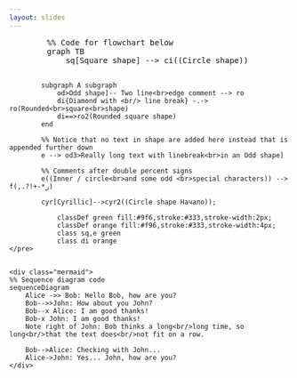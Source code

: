 ```yaml
---
layout: slides
---
```


<script type="module">
    import mermaid from 'https://cdn.jsdelivr.net/npm/mermaid@10/dist/mermaid.esm.min.mjs';
</script>

<div class="slide">
    <pre class="mermaid">
        %% Code for flowchart below
        graph TB
            sq[Square shape] --> ci((Circle shape))

            subgraph A subgraph
                od>Odd shape]-- Two line<br>edge comment --> ro
                di{Diamond with <br/> line break} -.-> ro(Rounded<br>square<br>shape)
                di==>ro2(Rounded square shape)
            end

            %% Notice that no text in shape are added here instead that is appended further down
            e --> od3>Really long text with linebreak<br>in an Odd shape]

            %% Comments after double percent signs
            e((Inner / circle<br>and some odd <br>special characters)) --> f(,.?!+-*ز)

            cyr[Cyrillic]-->cyr2((Circle shape Начало));

                classDef green fill:#9f6,stroke:#333,stroke-width:2px;
                classDef orange fill:#f96,stroke:#333,stroke-width:4px;
                class sq,e green
                class di orange
    </pre>


    <div class="mermaid">
    %% Sequence diagram code
    sequenceDiagram
        Alice ->> Bob: Hello Bob, how are you?
        Bob-->>John: How about you John?
        Bob--x Alice: I am good thanks!
        Bob-x John: I am good thanks!
        Note right of John: Bob thinks a long<br/>long time, so long<br/>that the text does<br/>not fit on a row.

        Bob-->Alice: Checking with John...
        Alice->John: Yes... John, how are you?
    </div>

</div>